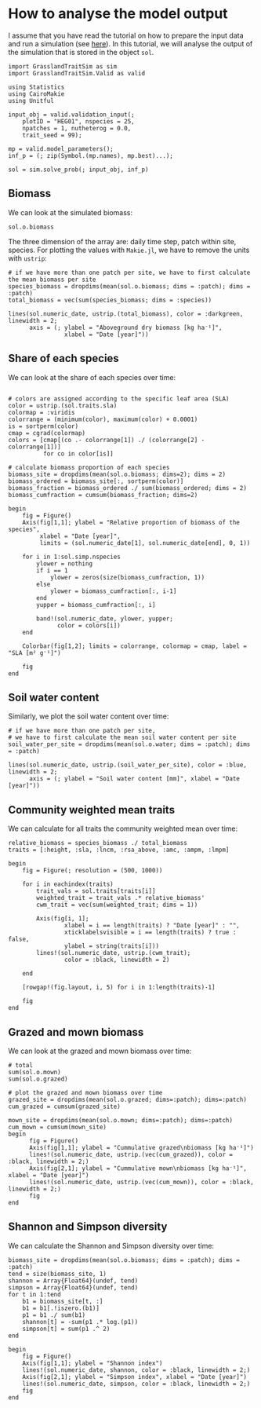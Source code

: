 # How to analyse the model output

I assume that you have read the tutorial on how to prepare the input data and run a simulation (see [here](@ref "How to prepare the input data to start a simulation")). In this tutorial, we will analyse the output of the simulation that is stored in the object `sol`.


```@example output
import GrasslandTraitSim as sim
import GrasslandTraitSim.Valid as valid

using Statistics
using CairoMakie
using Unitful

input_obj = valid.validation_input(;
    plotID = "HEG01", nspecies = 25,
    npatches = 1, nutheterog = 0.0,
    trait_seed = 99);

mp = valid.model_parameters();
inf_p = (; zip(Symbol.(mp.names), mp.best)...);

sol = sim.solve_prob(; input_obj, inf_p)
```


## Biomass

We can look at the simulated biomass:

```@example output
sol.o.biomass
```

The three dimension of the array are: daily time step, patch within site, species. 
For plotting the values with `Makie.jl`, we have to remove the units with `ustrip`:

```@example output
# if we have more than one patch per site, we have to first calculate the mean biomass per site
species_biomass = dropdims(mean(sol.o.biomass; dims = :patch); dims = :patch)
total_biomass = vec(sum(species_biomass; dims = :species))

lines(sol.numeric_date, ustrip.(total_biomass), color = :darkgreen, linewidth = 2;
      axis = (; ylabel = "Aboveground dry biomass [kg ha⁻¹]", 
                xlabel = "Date [year]"))
```

## Share of each species

We can look at the share of each species over time:

```@example output

# colors are assigned according to the specific leaf area (SLA)
color = ustrip.(sol.traits.sla)
colormap = :viridis
colorrange = (minimum(color), maximum(color) + 0.0001)
is = sortperm(color)
cmap = cgrad(colormap)
colors = [cmap[(co .- colorrange[1]) ./ (colorrange[2] - colorrange[1])]
          for co in color[is]]

# calculate biomass proportion of each species
biomass_site = dropdims(mean(sol.o.biomass; dims=2); dims = 2)
biomass_ordered = biomass_site[:, sortperm(color)]
biomass_fraction = biomass_ordered ./ sum(biomass_ordered; dims = 2)
biomass_cumfraction = cumsum(biomass_fraction; dims=2)

begin
    fig = Figure()
    Axis(fig[1,1]; ylabel = "Relative proportion of biomass of the species", 
         xlabel = "Date [year]",
         limits = (sol.numeric_date[1], sol.numeric_date[end], 0, 1))

    for i in 1:sol.simp.nspecies
        ylower = nothing
        if i == 1
            ylower = zeros(size(biomass_cumfraction, 1))
        else
            ylower = biomass_cumfraction[:, i-1]
        end
        yupper = biomass_cumfraction[:, i]

        band!(sol.numeric_date, ylower, yupper;
              color = colors[i])
    end

    Colorbar(fig[1,2]; limits = colorrange, colormap = cmap, label = "SLA [m² g⁻¹]")

    fig
end
```

## Soil water content

Similarly, we plot the soil water content over time:

```@example output
# if we have more than one patch per site, 
# we have to first calculate the mean soil water content per site
soil_water_per_site = dropdims(mean(sol.o.water; dims = :patch); dims = :patch)

lines(sol.numeric_date, ustrip.(soil_water_per_site), color = :blue, linewidth = 2;
      axis = (; ylabel = "Soil water content [mm]", xlabel = "Date [year]"))
```

## Community weighted mean traits

We can calculate for all traits the community weighted mean over time:

```@example output
relative_biomass = species_biomass ./ total_biomass
traits = [:height, :sla, :lncm, :rsa_above, :amc, :ampm, :lmpm]

begin
    fig = Figure(; resolution = (500, 1000))

    for i in eachindex(traits)
        trait_vals = sol.traits[traits[i]]
        weighted_trait = trait_vals .* relative_biomass'
        cwm_trait = vec(sum(weighted_trait; dims = 1))

        Axis(fig[i, 1];
                xlabel = i == length(traits) ? "Date [year]" : "",
                xticklabelsvisible = i == length(traits) ? true : false,
                ylabel = string(traits[i]))
        lines!(sol.numeric_date, ustrip.(cwm_trait);
                color = :black, linewidth = 2)
        
    end
    
    [rowgap!(fig.layout, i, 5) for i in 1:length(traits)-1]
    
    fig
end
```

## Grazed and mown biomass

We can look at the grazed and mown biomass over time:

```@example output
# total 
sum(sol.o.mown)
sum(sol.o.grazed)

# plot the grazed and mown biomass over time
grazed_site = dropdims(mean(sol.o.grazed; dims=:patch); dims=:patch)
cum_grazed = cumsum(grazed_site)

mown_site = dropdims(mean(sol.o.mown; dims=:patch); dims=:patch)
cum_mown = cumsum(mown_site)
begin
      fig = Figure()
      Axis(fig[1,1]; ylabel = "Cummulative grazed\nbiomass [kg ha⁻¹]")
      lines!(sol.numeric_date, ustrip.(vec(cum_grazed)), color = :black, linewidth = 2;)
      Axis(fig[2,1]; ylabel = "Cummulative mown\nbiomass [kg ha⁻¹]", xlabel = "Date [year]")
      lines!(sol.numeric_date, ustrip.(vec(cum_mown)), color = :black, linewidth = 2;)
      fig
end
```

## Shannon and Simpson diversity

We can calculate the Shannon and Simpson diversity over time:

```@example output
biomass_site = dropdims(mean(sol.o.biomass; dims = :patch); dims = :patch)
tend = size(biomass_site, 1)
shannon = Array{Float64}(undef, tend)
simpson = Array{Float64}(undef, tend)
for t in 1:tend
    b1 = biomass_site[t, :]
    b1 = b1[.!iszero.(b1)]
    p1 = b1 ./ sum(b1)
    shannon[t] = -sum(p1 .* log.(p1))
    simpson[t] = sum(p1 .^ 2)
end

begin
    fig = Figure()
    Axis(fig[1,1]; ylabel = "Shannon index")
    lines!(sol.numeric_date, shannon, color = :black, linewidth = 2;)
    Axis(fig[2,1]; ylabel = "Simpson index", xlabel = "Date [year]")
    lines!(sol.numeric_date, simpson, color = :black, linewidth = 2;)
    fig
end
```